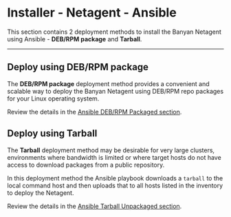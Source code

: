 # Installer - Netagent - Ansible

This section contains 2 deployment methods to install the Banyan Netagent using Ansible - **DEB/RPM package** and **Tarball**.

---

## Deploy using DEB/RPM package

The **DEB/RPM package** deployment method provides a convenient and scalable way to deploy the Banyan Netagent using DEB/RPM repo packages for your Linux operating system.

Review the details in the [Ansible DEB/RPM Packaged section](packaged).


## Deploy using Tarball

The **Tarball** deployment method may be desirable for very large clusters, environments where bandwidth is limited or where target hosts do not have access to download packages from a public repository.

In this deployment method the Ansible playbook downloads a `tarball` to the local command host and then uploads that to all hosts listed in the inventory to deploy the Netagent. 

Review the details in the [Ansible Tarball Unpackaged section](unpackaged).
